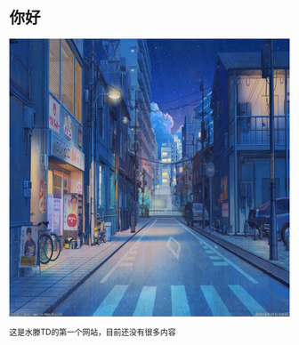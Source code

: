 <!DOCTYPE html>
<html lang="en">
<head>
    <meta charset="UTF-8">
    <meta http-equiv="X-UA-Compatible" content="IE=edge">
    <meta name="viewport" content="width=device-width, initial-scale=1.0">
    <title>TDi</title>
</head>
<body>
    <h1>你好</h1>
    <img src="TD's/image/1.png" alt="壁纸" title="测试的" height="500">
    <p>这是水滕TD的第一个网站，目前还没有很多内容</p>
</body>
</html>
